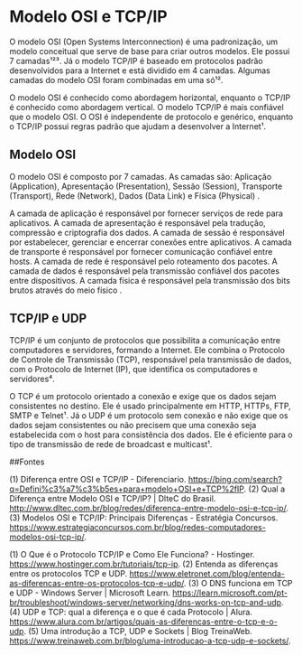 #  Modelo OSI e TCP/IP

O modelo OSI (Open Systems Interconnection) é uma padronização, um modelo conceitual que serve de base para criar outros modelos. Ele possui 7 camadas¹²³. Já o modelo TCP/IP é baseado em protocolos padrão desenvolvidos para a Internet e está dividido em 4 camadas. Algumas camadas do modelo OSI foram combinadas em uma só¹².

O modelo OSI é conhecido como abordagem horizontal, enquanto o TCP/IP é conhecido como abordagem vertical. O modelo TCP/IP é mais confiável que o modelo OSI. O OSI é independente de protocolo e genérico, enquanto o TCP/IP possui regras padrão que ajudam a desenvolver a Internet¹.

## Modelo OSI
O modelo OSI é composto por 7 camadas. As camadas são: Aplicação (Application), Apresentação (Presentation), Sessão (Session), Transporte (Transport), Rede (Network), Dados (Data Link) e Física (Physical)  .

A camada de aplicação é responsável por fornecer serviços de rede para aplicativos. 
A camada de apresentação é responsável pela tradução, compressão e criptografia dos dados. 
A camada de sessão é responsável por estabelecer, gerenciar e encerrar conexões entre aplicativos. 
A camada de transporte é responsável por fornecer comunicação confiável entre hosts. 
A camada de rede é responsável pelo roteamento dos pacotes. 
A camada de dados é responsável pela transmissão confiável dos pacotes entre dispositivos. 
A camada física é responsável pela transmissão dos bits brutos através do meio físico  .

## TCP/IP e UDP
TCP/IP é um conjunto de protocolos que possibilita a comunicação entre computadores e servidores, formando a Internet. Ele combina o Protocolo de Controle de Transmissão (TCP), responsável pela transmissão de dados, com o Protocolo de Internet (IP), que identifica os computadores e servidores⁴.

O TCP é um protocolo orientado a conexão e exige que os dados sejam consistentes no destino. Ele é usado principalmente em HTTP, HTTPs, FTP, SMTP e Telnet¹. Já o UDP é um protocolo sem conexão e não exige que os dados sejam consistentes ou não precisem que uma conexão seja estabelecida com o host para consistência dos dados. Ele é eficiente para o tipo de transmissão de rede de broadcast e multicast¹.

##Fontes

(1) Diferença entre OSI e TCP/IP - Diferenciario. https://bing.com/search?q=Defini%c3%a7%c3%b5es+para+modelo+OSI+e+TCP%2fIP.
(2) Qual a Diferença entre Modelo OSI e TCP/IP? | DlteC do Brasil. http://www.dltec.com.br/blog/redes/diferenca-entre-modelo-osi-e-tcp-ip/.
(3) Modelos OSI e TCP/IP: Principais Diferenças - Estratégia Concursos. https://www.estrategiaconcursos.com.br/blog/redes-computadores-modelos-osi-tcp-ip/.

(1) O Que é o Protocolo TCP/IP e Como Ele Funciona? - Hostinger. https://www.hostinger.com.br/tutoriais/tcp-ip.
(2) Entenda as diferenças entre os protocolos TCP e UDP. https://www.eletronet.com/blog/entenda-as-diferencas-entre-os-protocolos-tcp-e-udp/.
(3) O DNS funciona em TCP e UDP - Windows Server | Microsoft Learn. https://learn.microsoft.com/pt-br/troubleshoot/windows-server/networking/dns-works-on-tcp-and-udp.
(4) UDP e TCP: qual a diferença e o que é cada Protocolo | Alura. https://www.alura.com.br/artigos/quais-as-diferencas-entre-o-tcp-e-o-udp.
(5) Uma introdução a TCP, UDP e Sockets | Blog TreinaWeb. https://www.treinaweb.com.br/blog/uma-introducao-a-tcp-udp-e-sockets/.
